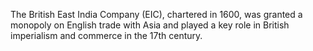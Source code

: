 The British East India Company (EIC), chartered in 1600, was granted a monopoly on English trade with Asia and played a key role in British imperialism and commerce in the 17th century.
